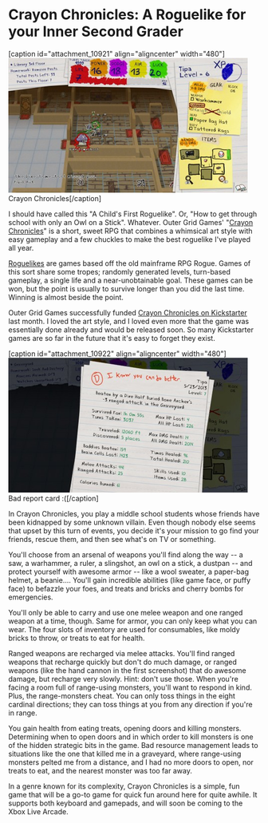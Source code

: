 # Crayon Chronicles: A Roguelike for your Inner Second Grader

[caption id="attachment\_10921" align="aligncenter" width="480"][![Crayon Chronicles](../uploads/2013/05/CrayonChronicles-2013-05-23-20-19-58-06-480x270.jpg)](../uploads/2013/05/CrayonChronicles-2013-05-23-20-19-58-06.jpg) Crayon Chronicles[/caption]

I should have called this "A Child's First Roguelike". Or, "How to get through school with only an Owl on a Stick". Whatever. Outer Grid Games' "[Crayon Chronicles](http://www.outergridgames.com/)" is a short, sweet RPG that combines a whimsical art style with easy gameplay and a few chuckles to make the best roguelike I've played all year.

[Roguelikes](http://en.wikipedia.org/wiki/Roguelike) are games based off the old mainframe RPG Rogue. Games of this sort share some tropes; randomly generated levels, turn-based gameplay, a single life and a near-unobtainable goal. These games can be won, but the point is usually to survive longer than you did the last time. Winning is almost beside the point.

Outer Grid Games successfully funded [Crayon Chronicles on Kickstarter](http://www.kickstarter.com/projects/900438563/crayon-chronicles) last month. I loved the art style, and I loved even more that the game was essentially done already and would be released soon. So many Kickstarter games are so far in the future that it's easy to forget they exist.

[caption id="attachment\_10922" align="aligncenter" width="480"][![Bad report card :(](../uploads/2013/05/CrayonChronicles-2013-05-23-20-37-03-25-480x270.jpg)](../uploads/2013/05/CrayonChronicles-2013-05-23-20-37-03-25.jpg) Bad report card :([/caption]

In Crayon Chronicles, you play a middle school students whose friends have been kidnapped by some unknown villain. Even though nobody else seems that upset by this turn of events, you decide it's your mission to go find your friends, rescue them, and then see what's on TV or something.

You'll choose from an arsenal of weapons you'll find along the way -- a saw, a warhammer, a ruler, a slingshot, an owl on a stick, a dustpan -- and protect yourself with awesome armor -- like a wool sweater, a paper-bag helmet, a beanie.... You'll gain incredible abilities (like game face, or puffy face) to befazzle your foes, and treats and bricks and cherry bombs for emergencies.

You'll only be able to carry and use one melee weapon and one ranged weapon at a time, though. Same for armor, you can only keep what you can wear. The four slots of inventory are used for consumables, like moldy bricks to throw, or treats to eat for health.

Ranged weapons are recharged via melee attacks. You'll find ranged weapons that recharge quickly but don't do much damage, or ranged weapons (like the hand cannon in the first screenshot) that do awesome damage, but recharge very slowly. Hint: don't use those. When you're facing a room full of range-using monsters, you'll want to respond in kind. Plus, the range-monsters cheat. You can only toss things in the eight cardinal directions; they can toss things at you from any direction if you're in range.

You gain health from eating treats, opening doors and killing monsters. Determining when to open doors and in which order to kill monsters is one of the hidden strategic bits in the game. Bad resource management leads to situations like the one that killed me in a graveyard, where range-using monsters pelted me from a distance, and I had no more doors to open, nor treats to eat, and the nearest monster was too far away.

In a genre known for its complexity, Crayon Chronicles is a simple, fun game that will be a go-to game for quick fun around here for quite awhile. It supports both keyboard and gamepads, and will soon be coming to the Xbox Live Arcade.

